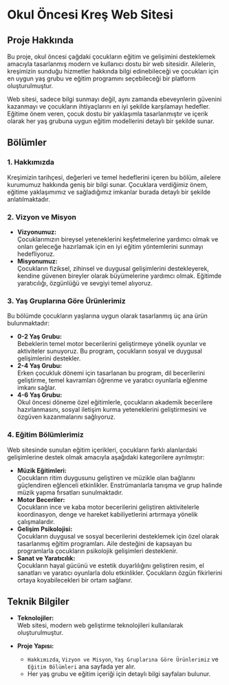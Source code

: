 # Okul Öncesi Kreş Web Sitesi  

## Proje Hakkında  
Bu proje, okul öncesi çağdaki çocukların eğitim ve gelişimini desteklemek amacıyla tasarlanmış modern ve kullanıcı dostu bir web sitesidir. Ailelerin, kreşimizin sunduğu hizmetler hakkında bilgi edinebileceği ve çocukları için en uygun yaş grubu ve eğitim programını seçebileceği bir platform oluşturulmuştur.  

Web sitesi, sadece bilgi sunmayı değil, aynı zamanda ebeveynlerin güvenini kazanmayı ve çocukların ihtiyaçlarını en iyi şekilde karşılamayı hedefler. Eğitime önem veren, çocuk dostu bir yaklaşımla tasarlanmıştır ve içerik olarak her yaş grubuna uygun eğitim modellerini detaylı bir şekilde sunar.  

## Bölümler  

### 1. **Hakkımızda**  
Kreşimizin tarihçesi, değerleri ve temel hedeflerini içeren bu bölüm, ailelere kurumumuz hakkında geniş bir bilgi sunar. Çocuklara verdiğimiz önem, eğitime yaklaşımımız ve sağladığımız imkanlar burada detaylı bir şekilde anlatılmaktadır.  

### 2. **Vizyon ve Misyon**  
- **Vizyonumuz:**  
  Çocuklarımızın bireysel yeteneklerini keşfetmelerine yardımcı olmak ve onları geleceğe hazırlamak için en iyi eğitim yöntemlerini sunmayı hedefliyoruz.  
- **Misyonumuz:**  
  Çocukların fiziksel, zihinsel ve duygusal gelişimlerini destekleyerek, kendine güvenen bireyler olarak büyümelerine yardımcı olmak. Eğitimde yaratıcılığı, özgünlüğü ve sevgiyi temel alıyoruz.  

### 3. **Yaş Gruplarına Göre Ürünlerimiz**  
Bu bölümde çocukların yaşlarına uygun olarak tasarlanmış üç ana ürün bulunmaktadır:  
- **0-2 Yaş Grubu:**  
  Bebeklerin temel motor becerilerini geliştirmeye yönelik oyunlar ve aktiviteler sunuyoruz. Bu program, çocukların sosyal ve duygusal gelişimlerini destekler.  
- **2-4 Yaş Grubu:**  
  Erken çocukluk dönemi için tasarlanan bu program, dil becerilerini geliştirme, temel kavramları öğrenme ve yaratıcı oyunlarla eğlenme imkanı sağlar.  
- **4-6 Yaş Grubu:**  
  Okul öncesi döneme özel eğitimlerle, çocukların akademik becerilere hazırlanmasını, sosyal iletişim kurma yeteneklerini geliştirmesini ve özgüven kazanmalarını sağlıyoruz.  

### 4. **Eğitim Bölümlerimiz**  
Web sitesinde sunulan eğitim içerikleri, çocukların farklı alanlardaki gelişimlerine destek olmak amacıyla aşağıdaki kategorilere ayrılmıştır:  
- **Müzik Eğitimleri:**  
  Çocukların ritim duygusunu geliştiren ve müzikle olan bağlarını güçlendiren eğlenceli etkinlikler. Enstrümanlarla tanışma ve grup halinde müzik yapma fırsatları sunulmaktadır.  
- **Motor Beceriler:**  
  Çocukların ince ve kaba motor becerilerini geliştiren aktivitelerle koordinasyon, denge ve hareket kabiliyetlerini artırmaya yönelik çalışmalardır.  
- **Gelişim Psikolojisi:**  
  Çocukların duygusal ve sosyal becerilerini desteklemek için özel olarak tasarlanmış eğitim programları. Aile desteğini de kapsayan bu programlarla çocukların psikolojik gelişimleri desteklenir.  
- **Sanat ve Yaratıcılık:**  
  Çocukların hayal gücünü ve estetik duyarlılığını geliştiren resim, el sanatları ve yaratıcı oyunlarla dolu etkinlikler. Çocukların özgün fikirlerini ortaya koyabilecekleri bir ortam sağlanır.  

## Teknik Bilgiler  
- **Teknolojiler:**  
  Web sitesi, modern web geliştirme teknolojileri kullanılarak oluşturulmuştur.  
  
- **Proje Yapısı:**  
  - `Hakkımızda`, `Vizyon ve Misyon`, `Yaş Gruplarına Göre Ürünlerimiz` ve `Eğitim Bölümleri` ana sayfada yer alır.  
  - Her yaş grubu ve eğitim içeriği için detaylı bilgi sayfaları bulunur.  


